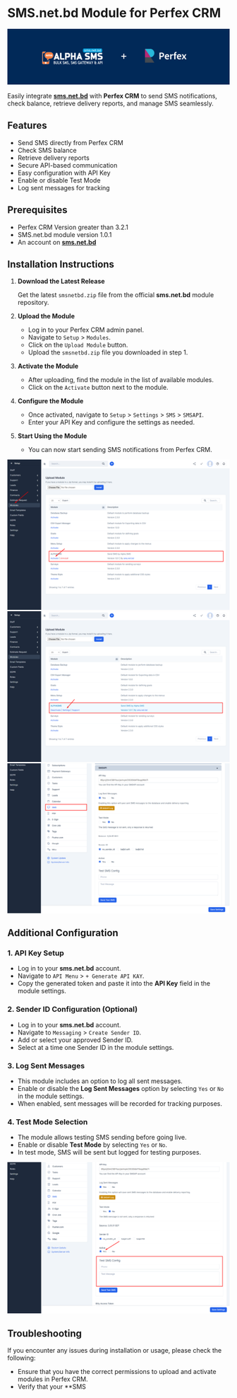 # SMS.net.bd Module for Perfex CRM

![SMS.net.bd + Perfex CRM](./assets/img/sms-net-bd-logo.png)

Easily integrate **[sms.net.bd](https://sms.net.bd)** with **Perfex CRM** to send SMS notifications, check balance, retrieve delivery reports, and manage SMS seamlessly.

## Features
- Send SMS directly from Perfex CRM  
- Check SMS balance  
- Retrieve delivery reports  
- Secure API-based communication  
- Easy configuration with API Key  
- Enable or disable Test Mode  
- Log sent messages for tracking  

## Prerequisites
- Perfex CRM Version greater than 3.2.1
- SMS.net.bd module version 1.0.1
- An account on **[sms.net.bd](https://sms.net.bd/signup)**

## Installation Instructions

1. **Download the Latest Release**
   
   Get the latest `smsnetbd.zip` file from the official **sms.net.bd** module repository.

2. **Upload the Module**
   
   - Log in to your Perfex CRM admin panel.
   - Navigate to `Setup` > `Modules`.
   - Click on the `Upload Module` button.
   - Upload the `smsnetbd.zip` file you downloaded in step 1.

3. **Activate the Module**
   
   - After uploading, find the module in the list of available modules.
   - Click on the `Activate` button next to the module.

4. **Configure the Module**
   
   - Once activated, navigate to `Setup` > `Settings` > `SMS` > `SMSAPI`.
   - Enter your API Key and configure the settings as needed.

5. **Start Using the Module**
   
   - You can now start sending SMS notifications from Perfex CRM.

![SMS.net.bd + Perfex CRM](./assets/img/screenshot1.png) 
![SMS.net.bd + Perfex CRM](./assets/img/screenshot2.png)
![SMS.net.bd + Perfex CRM](./assets/img/screenshot3.png)

## Additional Configuration

### 1. API Key Setup
   
   - Log in to your **sms.net.bd** account.
   - Navigate to `API Menu` > `+ Generate API KAY`.
   - Copy the generated token and paste it into the **API Key** field in the module settings.

### 2. Sender ID Configuration (Optional)
   
   - Log in to your **sms.net.bd** account.
   - Navigate to `Messaging` > `Create Sender ID`.
   - Add or select your approved Sender ID.
   - Select at a time one Sender ID in the module settings.

### 3. Log Sent Messages
   
   - This module includes an option to log all sent messages.
   - Enable or disable the **Log Sent Messages** option by selecting `Yes` or `No` in the module settings.
   - When enabled, sent messages will be recorded for tracking purposes.

### 4. Test Mode Selection
   
   - The module allows testing SMS sending before going live.
   - Enable or disable **Test Mode** by selecting `Yes` or `No`.
   - In test mode, SMS will be sent but logged for testing purposes.

   ![SMS.net.bd + Perfex CRM](./assets/img/screenshot4.png)

## Troubleshooting

If you encounter any issues during installation or usage, please check the following:

- Ensure that you have the correct permissions to upload and activate modules in Perfex CRM.
- Verify that your **SMS